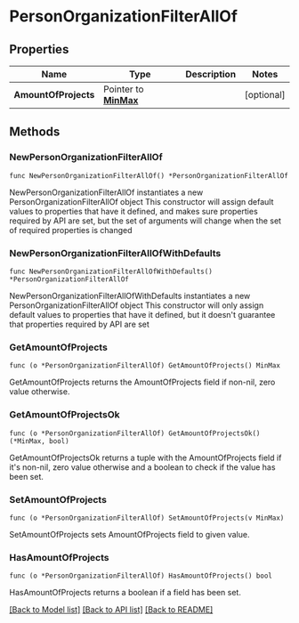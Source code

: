 # PersonOrganizationFilterAllOf

## Properties

Name | Type | Description | Notes
------------ | ------------- | ------------- | -------------
**AmountOfProjects** | Pointer to [**MinMax**](MinMax.md) |  | [optional] 

## Methods

### NewPersonOrganizationFilterAllOf

`func NewPersonOrganizationFilterAllOf() *PersonOrganizationFilterAllOf`

NewPersonOrganizationFilterAllOf instantiates a new PersonOrganizationFilterAllOf object
This constructor will assign default values to properties that have it defined,
and makes sure properties required by API are set, but the set of arguments
will change when the set of required properties is changed

### NewPersonOrganizationFilterAllOfWithDefaults

`func NewPersonOrganizationFilterAllOfWithDefaults() *PersonOrganizationFilterAllOf`

NewPersonOrganizationFilterAllOfWithDefaults instantiates a new PersonOrganizationFilterAllOf object
This constructor will only assign default values to properties that have it defined,
but it doesn't guarantee that properties required by API are set

### GetAmountOfProjects

`func (o *PersonOrganizationFilterAllOf) GetAmountOfProjects() MinMax`

GetAmountOfProjects returns the AmountOfProjects field if non-nil, zero value otherwise.

### GetAmountOfProjectsOk

`func (o *PersonOrganizationFilterAllOf) GetAmountOfProjectsOk() (*MinMax, bool)`

GetAmountOfProjectsOk returns a tuple with the AmountOfProjects field if it's non-nil, zero value otherwise
and a boolean to check if the value has been set.

### SetAmountOfProjects

`func (o *PersonOrganizationFilterAllOf) SetAmountOfProjects(v MinMax)`

SetAmountOfProjects sets AmountOfProjects field to given value.

### HasAmountOfProjects

`func (o *PersonOrganizationFilterAllOf) HasAmountOfProjects() bool`

HasAmountOfProjects returns a boolean if a field has been set.


[[Back to Model list]](../README.md#documentation-for-models) [[Back to API list]](../README.md#documentation-for-api-endpoints) [[Back to README]](../README.md)


